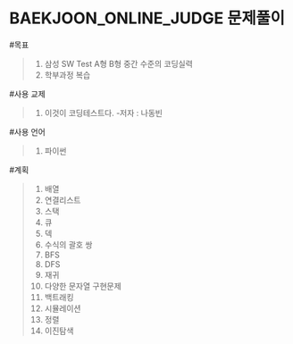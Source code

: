 BAEKJOON_ONLINE_JUDGE 문제풀이
==============================
#목표
>1. 삼성 SW Test A형 B형 중간 수준의 코딩실력
>2. 학부과정 복습

#사용 교제
>1. 이것이 코딩테스트다. -저자 : 나동빈

#사용 언어
>1. 파이썬

#계획
>1. 배열
>2. 연결리스트
>3. 스택
>4. 큐
>5. 덱
>6. 수식의 괄호 쌍
>7. BFS
>8. DFS
>9. 재귀
>10. 다양한 문자열 구현문제
>11. 백트래킹
>12. 시뮬레이션
>13. 정렬
>14. 이진탐색
